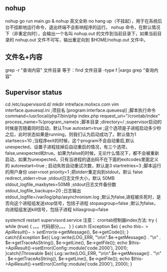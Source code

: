 ## nohup
nohup go run main.go &
nohup 英文全称 no hang up（不挂起），用于在系统后台不挂断地运行命令，退出终端不会影响程序的运行。
nohup 命令，在默认情况下（非重定向时），会输出一个名叫 nohup.out 的文件到当前目录下，如果当前目录的 nohup.out 文件不可写，输出重定向到 $HOME/nohup.out 文件中。

## 文件名+内容  
grep -r "查询内容"  文件目录
等于：find 文件目录  -type f |xargs grep "查询内容"

## Supervisor status
cd /etc/supervisord.d/
mkdir intreface.molixcx.com
vim interface.queuesql.ini
  ;项目名 
	[program:interface.queuesql]
  ;脚本执行命令
	command=/usr/local/php7/bin/php index.php request_uri="/crontab/index"
	process_name=%(program_name)s
  ;脚本目录
	;directory=/
  ;supervisor启动的时候是否随着同时启动，默认True
	autostart=true
  ;这个选项是子进程启动多少秒之后，此时状态如果是running，则我们认为启动成功了。默认值为1
	startsecs=10
  ;当程序exit的时候，这个program不会自动重启,默认unexpected，设置子进程挂掉后自动重启的情况，有三个选项，false,unexpected和true。如果为false的时候，无论什么情况下，都不会被重新启动，如果为unexpected，只有当进程的退出码不在下面的exitcodes里面定义的
	autorestart=true
  ; 启动失败自动重试次数，默认是3
	startretries=3
  ;脚本运行的用户身份
	user=root
	priority=1
  ;把stderr重定向到stdout，默认 false
	redirect_stderr=true
  ;stdout日志文件大小，默认 50MB
	stdout_logfile_maxbytes=50MB
  ;stdout日志文件备份数
	stdout_logfile_backups=20
  ;日志输出
	stdout_logfile=/var/log/php/asynchronism.log
  ;默认为false,进程被杀死时，是否向这个进程组发送stop信号，包括子进程
	stopasgroup=false
  ;默认为false，向进程组发送kill信号，包括子进程
	killasgroup=false
  
systemctl restart supervisord.service
注意：
  crontab控制器index方法:
   try {
            while (true) {
                。。。代码部分。。。
            }
        } catch (Exception $e) {
            echo $this->ApiResult()->setError($e->getMessage(), $e->getCode());
        } catch(\Exception $e){
            Log::write(LOG_ERR, "\n\n".$e->getMessage() . "\n" . $e->getTraceAsString(), $e->getLine(), $e->getFile());
            echo $this->ApiResult()->setError(Config::module('code.2000'), 2001);
        }catch(\Throwable $e){
            Log::write(LOG_ERR, "\n\n".$e->getMessage() . "\n" . $e->getTraceAsString(), $e->getLine(), $e->getFile());
            echo $this->ApiResult()->setError(Config::module('code.2000'), 2000);
        }
